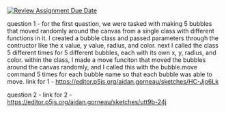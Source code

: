 [![Review Assignment Due Date](https://classroom.github.com/assets/deadline-readme-button-24ddc0f5d75046c5622901739e7c5dd533143b0c8e959d652212380cedb1ea36.svg)](https://classroom.github.com/a/pJv4oXRo)

question 1 - for the first question, we were tasked with making 5 bubbles that moved randomly around the canvas from a single class with different functions in it. I created a bubble class and passed parameters through the contructor like the x value, y value, radius, and color. next I called the class 5 different times for 5 different bubbles, each with its own x, y, radius, and color. within the class, I made a move funciton that moved the bubbles around the canvas randomly, and I called this with the bubble.move command 5 times for each bubble name so that each bubble was able to move. 
link for 1 - https://editor.p5js.org/aidan.gorneau/sketches/HC-Jjo6Lk

question 2 - 
link for 2 - https://editor.p5js.org/aidan.gorneau/sketches/utt9b-24j
